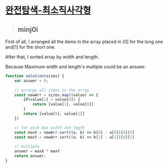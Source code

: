 # [완전탐색-최소직사각형](https://school.programmers.co.kr/learn/courses/30/lessons/86491)

> ## minj0i
First of all, I arranged all the items in the array placed in [0] for the long one and[1] for the short one.

After that, I sorted array by width and length.

Because Maximum width and length's multiple could be an answer.
```js
function solution(sizes) {
    var answer = 0;
    
    // arrange all items in the array
    const newArr = sizes.map((value) => {
        if(value[1] > value[0]) {
            return [value[1], value[0]]
        }
        return [value[0], value[1]]
    })

    // for pick max width and legth
    const maxX = newArr.sort((a, b) => b[0] - a[0])[0][0]
    const maxY = newArr.sort((a, b) => b[1] - a[1])[0][1]
    
    // multiple
    answer = maxX * maxY
    return answer;
}
```
